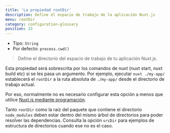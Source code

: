 ```yaml
---
title: 'La propiedad rootDir'
description: Define el espacio de trabajo de la aplicación Nuxt.js
menu: rootDir
category: configuration-glossary
position: 23
---
```


- Tipo: `String`
- Por defecto: `process.cwd()`

> Define el directorio del espacio de trabajo de tu aplicación Nuxt.js.

Esta propiedad será sobrescrita por los comandos de nuxt (nuxt start, nuxt build etc) si se les pasa un argumento. Por ejemplo, ejecutar `nuxt ./my-app/` establecerá el `rootDir` a la ruta absoluta de `./my-app/` desde el directorio de trabajo actual.

Por eso, normalmente no es necesario configurar esta opción a menos que utilice [Nuxt.js mediante programación](/guides/internals-glossary/nuxt).

<base-alert type="info"> Tanto `rootDir` como la raíz del paquete que contiene el directorio `node_modules` deben estar dentro del mismo árbol de directorios para poder <NuxtLink to="https://nodejs.org/api/modules.html#modules_all_together">resolver las dependencias</NuxtLink>. Consulta la <NuxtLink to="/guides/configuration-glossary/configuration-srcdir">opción `srcDir`</NuxtLink> para ejemplos de estructura de directorios cuando ese no es el caso.
</base-alert>
